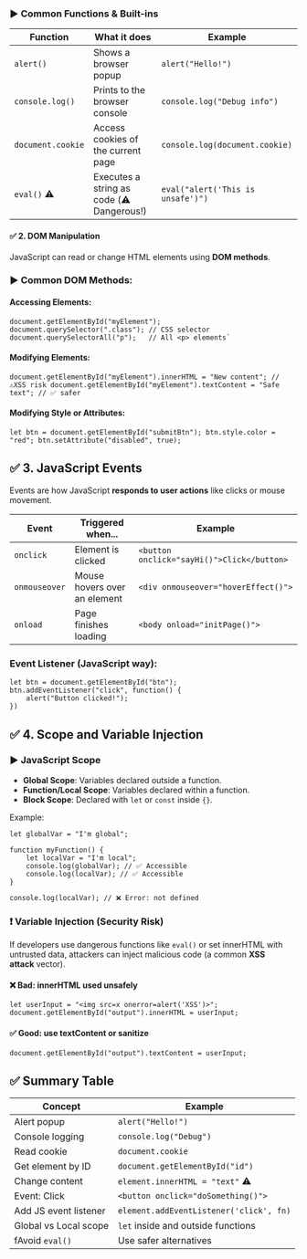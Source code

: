 ### ▶️ Common Functions & Built-ins

| Function          | What it does                              | Example                           |
| ----------------- | ----------------------------------------- | --------------------------------- |
| `alert()`         | Shows a browser popup                     | `alert("Hello!")`                 |
| `console.log()`   | Prints to the browser console             | `console.log("Debug info")`       |
| `document.cookie` | Access cookies of the current page        | `console.log(document.cookie)`    |
| `eval()` ⚠️       | Executes a string as code (⚠️ Dangerous!) | `eval("alert('This is unsafe')")` |

#### ✅ 2. DOM Manipulation

JavaScript can read or change HTML elements using **DOM methods**.

### ▶️ Common DOM Methods:

#### Accessing Elements:

```
document.getElementById("myElement"); document.querySelector(".class"); // CSS selector document.querySelectorAll("p");   // All <p> elements`
```
#### Modifying Elements:
```
document.getElementById("myElement").innerHTML = "New content"; // ⚠️XSS risk document.getElementById("myElement").textContent = "Safe text"; // ✅ safer
```

#### Modifying Style or Attributes:

```
let btn = document.getElementById("submitBtn"); btn.style.color = "red"; btn.setAttribute("disabled", true);
```


## ✅ 3. JavaScript Events

Events are how JavaScript **responds to user actions** like clicks or mouse movement.

|Event|Triggered when...|Example|
|---|---|---|
|`onclick`|Element is clicked|`<button onclick="sayHi()">Click</button>`|
|`onmouseover`|Mouse hovers over an element|`<div onmouseover="hoverEffect()">`|
|`onload`|Page finishes loading|`<body onload="initPage()">`|

### Event Listener (JavaScript way):

```
let btn = document.getElementById("btn");
btn.addEventListener("click", function() {
	alert("Button clicked!");
})
```

## ✅ 4. Scope and Variable Injection

### ▶️ JavaScript Scope

- **Global Scope**: Variables declared outside a function.
- **Function/Local Scope**: Variables declared within a function.
- **Block Scope**: Declared with `let` or `const` inside `{}`.

Example:

```
let globalVar = "I'm global"; 

function myFunction() { 
	let localVar = "I'm local";
	console.log(globalVar); // ✅ Accessible 
	console.log(localVar); // ✅ Accessible 
}

console.log(localVar); // ❌ Error: not defined
```

### ❗ Variable Injection (Security Risk)

If developers use dangerous functions like `eval()` or set innerHTML with untrusted data, attackers can inject malicious code (a common **XSS attack** vector).

#### ❌ Bad: innerHTML used unsafely

```
let userInput = "<img src=x onerror=alert('XSS')>"; document.getElementById("output").innerHTML = userInput;
```

#### ✅ Good: use textContent or sanitize

```
document.getElementById("output").textContent = userInput;
```

## ✅ Summary Table

| Concept               | Example                                 |
| --------------------- | --------------------------------------- |
| Alert popup           | `alert("Hello!")`                       |
| Console logging       | `console.log("Debug")`                  |
| Read cookie           | `document.cookie`                       |
| Get element by ID     | `document.getElementById("id")`         |
| Change content        | `element.innerHTML = "text"` ⚠️         |
| Event: Click          | `<button onclick="doSomething()">`      |
| Add JS event listener | `element.addEventListener('click', fn)` |
| Global vs Local scope | `let` inside and outside functions      |
| fAvoid `eval()`       | Use safer alternatives                  |
